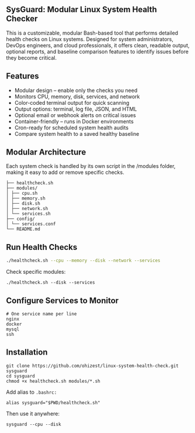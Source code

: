 ## SysGuard: Modular Linux System Health Checker

This is a customizable, modular Bash-based tool that performs detailed health checks on Linux systems. Designed for system administrators, DevOps engineers, and cloud professionals, it offers clean, readable output, optional reports, and baseline comparison features to identify issues before they become critical.

## Features

- Modular design – enable only the checks you need
- Monitors CPU, memory, disk, services, and network
- Color-coded terminal output for quick scanning
- Output options: terminal, log file, JSON, and HTML
- Optional email or webhook alerts on critical issues
- Container-friendly – runs in Docker environments
- Cron-ready for scheduled system health audits
- Compare system health to a saved healthy baseline

## Modular Architecture
Each system check is handled by its own script in the /modules folder, making it easy to add or remove specific checks.

```
├── healthcheck.sh
├── modules/
│ ├── cpu.sh
│ ├── memory.sh
│ ├── disk.sh
│ ├── network.sh
│ └── services.sh
├── config/
│ └── services.conf
└── README.md

```
## Run Health Checks

```bash
./healthcheck.sh --cpu --memory --disk --network --services

```
Check specific modules:
```
./healthcheck.sh --disk --services

```
## Configure Services to Monitor
```
# One service name per line
nginx
docker
mysql
ssh
```

## Installation 
```
git clone https://github.com/ohizest/linux-system-health-check.git sysguard
cd sysguard
chmod +x healthcheck.sh modules/*.sh
```
Add alias to ```.bashrc:```
```
alias sysguard="$PWD/healthcheck.sh"
```
Then use it anywhere:

```
sysguard --cpu --disk
```
